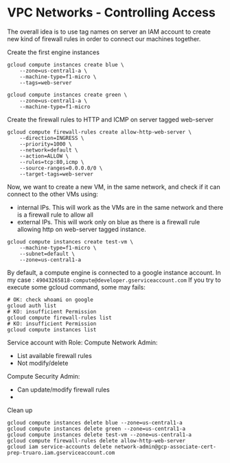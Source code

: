 # VPC Networks - Controlling Access
The overall idea is to use tag names on server an IAM account to create new kind of firewall rules
in order to connect our machines together.

Create the first engine instances
```
gcloud compute instances create blue \
    --zone=us-central1-a \
    --machine-type=f1-micro \
    --tags=web-server
```
```
gcloud compute instances create green \
    --zone=us-central1-a \
    --machine-type=f1-micro
```

Create the firewall rules to HTTP and ICMP on server tagged web-server
```
gcloud compute firewall-rules create allow-http-web-server \
    --direction=INGRESS \
    --priority=1000 \
    --network=default \
    --action=ALLOW \
    --rules=tcp:80,icmp \
    --source-ranges=0.0.0.0/0 \
    --target-tags=web-server
```

Now, we want to create a new VM, in the same network, and check if it can connect to the other VMs using:
- internal IPs. This will work as the VMs are in the same network and there is a firewall rule to allow all
- external IPs. This will work only on blue as there is a firewall rule allowing http on web-server tagged instance.

```
gcloud compute instances create test-vm \
    --machine-type=f1-micro \
    --subnet=default \
    --zone=us-central1-a
```

By default, a compute engine is connected to a google instance account. In my case : `49043265818-compute@developer.gserviceaccount.com`
If you try to execute some gcloud command, some may fails:
```
# OK: check whoami on google
gcloud auth list
# KO: insufficient Permission
gcloud compute firewall-rules list
# KO: insufficient Permission
gcloud compute instances list 
```

Service account with Role: Compute Network Admin:
* List available firewall rules
* Not modify/delete

Compute Security Admin:
* Can update/modify firewall rules 
*

Clean up
```
gcloud compute instances delete blue --zone=us-central1-a
gcloud compute instances delete green --zone=us-central1-a
gcloud compute instances delete test-vm --zone=us-central1-a
gcloud compute firewall-rules delete allow-http-web-server
gcloud iam service-accounts delete network-admin@gcp-associate-cert-prep-truaro.iam.gserviceaccount.com
```
